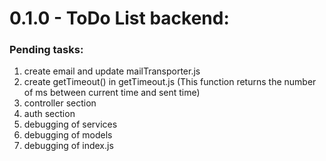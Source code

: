# 0.1.0 - ToDo List backend:

### Pending tasks:
1. create email and update mailTransporter.js
2. create getTimeout() in getTimeout.js (This function returns the number of ms between current time and sent time)
3. controller section
4. auth section
5. debugging of services
6. debugging of models
7. debugging of index.js